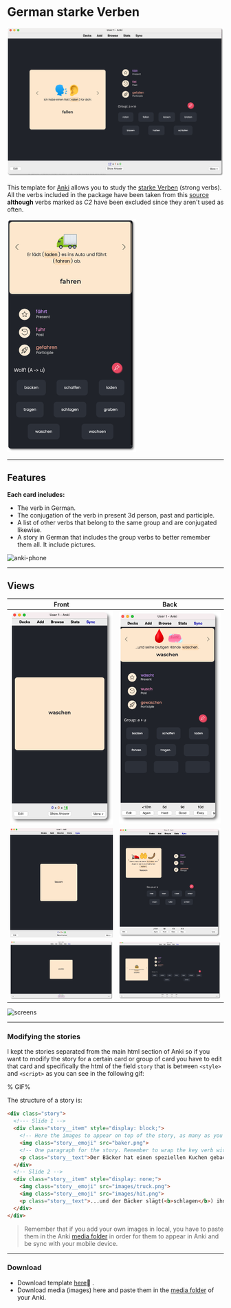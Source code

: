 # German starke Verben

![cover](cover.png)

This template for [Anki](https://apps.ankiweb.net/) allows you to study the [starke Verben](https://en.wikipedia.org/wiki/Germanic_strong_verb)  (strong verbs). All the verbs included in the package have been taken from this [source](https://www.deutschplus.net/pages/Tabelle_starker_Verben)  **although** verbs marked as *C2* have been excluded since they aren't used as often.



<img src="cover-mobile-7344002.png" alt="cover-mobile" width="300px" />

---

## Features

**Each card includes:**

- The verb in German.
- The conjugation of the verb in present 3d person, past and participle.
- A list of other verbs that belong to the same group and are conjugated likewise.
- A story in German that includes the group verbs to better remember them all. It include pictures.

![anki-phone](anki-phone.gif)



---

## Views

| Front                               | Back                              |
| ----------------------------------- | --------------------------------- |
| ![phone-front](phone-front.png)     | ![phone-back](phone-back.png)     |
| ![tablet-front](tablet-front.png)   | ![tablet-back](tablet-back.png)   |
| ![desktop-front](desktop-front.png) | ![desktop-back](desktop-back.png) |

![screens](screens.gif)





---

### Modifying the stories

I kept the stories separated from the main html section of Anki so if you want to modify the story for a certain card or group of card you have to edit that card and specifically the html of the field `story` that is between `<style>` and `<script>` as you can see in the following gif:

% GIF%

The structure of a story is:

```html
<div class="story">
  <!--- Slide 1 -->
  <div class="story__item" style="display: block;">
    <!-- Here the images to appear on top of the story, as many as you want -->
    <img class="story__emoji" src="baker.png"> 
    <!-- One paragraph for the story. Remember to wrap the key verb with the <b> tag so that it stands out in the story -->
    <p class="story__text">Der Bäcker hat einen speziellen Kuchen gebacken (<b>backen</b>).</p>
  </div>
  <!-- Slide 2 -->
  <div class="story__item" style="display: none;">
    <img class="story__emoji" src="images/truck.png">
    <img class="story__emoji" src="images/hit.png">
    <p class="story__text">...und der Bäcker slägt(<b>schlagen</b>) ihn.</p>
  </div>
</div>
```

> Remember that if you add your own images in local, you have to paste them in the Anki [media folder](https://docs.ankiweb.net/#/files?id=file-locations) in order for them to appear in Anki and be sync with your mobile device.



---

### Download

- Download template [here]()🔗 .
- Download media (images) here and paste them in the [media folder](https://docs.ankiweb.net/#/files?id=file-locations) of your Anki. 